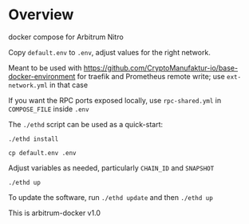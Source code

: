 # Overview

docker compose for Arbitrum Nitro

Copy `default.env` to `.env`, adjust values for the right network.

Meant to be used with https://github.com/CryptoManufaktur-io/base-docker-environment for traefik and Prometheus remote write;
use `ext-network.yml` in that case

If you want the RPC ports exposed locally, use `rpc-shared.yml` in `COMPOSE_FILE` inside `.env`

The `./ethd` script can be used as a quick-start:

`./ethd install`

`cp default.env .env`

Adjust variables as needed, particularly `CHAIN_ID` and `SNAPSHOT`

`./ethd up`

To update the software, run `./ethd update` and then `./ethd up`

This is arbitrum-docker v1.0
